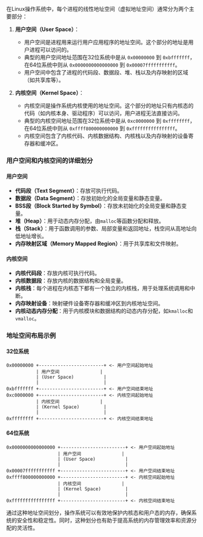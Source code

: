 在Linux操作系统中，每个进程的线性地址空间（虚拟地址空间）通常分为两个主要部分：

1. **用户空间（User Space）**：
    - 用户空间是进程用来运行用户应用程序的地址空间。这个部分的地址是用户进程可以访问的。
    - 典型的用户空间地址范围在32位系统中是从 `0x00000000` 到 `0xbfffffff`，在64位系统中则从 `0x0000000000000000` 到 `0x00007fffffffffff`。
    - 用户空间中包含了进程的代码段、数据段、堆、栈以及内存映射的区域（如共享库等）。

2. **内核空间（Kernel Space）**：
    - 内核空间是操作系统内核使用的地址空间。这个部分的地址只有内核态的代码（如内核本身、驱动程序）可以访问，用户进程无法直接访问。
    - 典型的内核空间地址范围在32位系统中是从 `0xc0000000` 到 `0xffffffff`，在64位系统中则从 `0xffff800000000000` 到 `0xffffffffffffffff`。
    - 内核空间包含了内核代码、内核数据结构、内核栈以及内存映射的设备寄存器和缓冲区。

### 用户空间和内核空间的详细划分

#### 用户空间

- **代码段（Text Segment）**：存放可执行代码。
- **数据段（Data Segment）**：存放初始化的全局变量和静态变量。
- **BSS段（Block Started by Symbol）**：存放未初始化的全局变量和静态变量。
- **堆（Heap）**：用于动态内存分配，由`malloc`等函数分配和释放。
- **栈（Stack）**：用于函数调用的参数、局部变量和返回地址，栈空间从高地址向低地址增长。
- **内存映射区域（Memory Mapped Region）**：用于共享库和文件映射。

#### 内核空间

- **内核代码段**：存放内核可执行代码。
- **内核数据段**：存放内核的数据结构和全局变量。
- **内核栈**：每个进程在内核态下都有一个独立的内核栈，用于处理系统调用和中断。
- **内存映射设备**：映射硬件设备寄存器和缓冲区到内核地址空间。
- **内核动态内存分配**：用于内核模块和数据结构的动态内存分配，如`kmalloc`和`vmalloc`。

### 地址空间布局示例

#### 32位系统

```
0x00000000 +------------------------+ <- 用户空间起始地址
           | 用户空间               |
           | (User Space)           |
           |                        |
0xbfffffff +------------------------+ <- 用户空间结束地址
0xc0000000 +------------------------+ <- 内核空间起始地址
           | 内核空间               |
           | (Kernel Space)         |
           |                        |
0xffffffff +------------------------+ <- 内核空间结束地址
```

#### 64位系统

```
0x0000000000000000 +------------------------+ <- 用户空间起始地址
                   | 用户空间               |
                   | (User Space)           |
                   |                        |
0x00007fffffffffff +------------------------+ <- 用户空间结束地址
0xffff800000000000 +------------------------+ <- 内核空间起始地址
                   | 内核空间               |
                   | (Kernel Space)         |
                   |                        |
0xffffffffffffffff +------------------------+ <- 内核空间结束地址
```

通过这种地址空间划分，操作系统可以有效地保护内核态和用户态的内存，确保系统的安全性和稳定性。同时，这种划分也有助于提高系统的内存管理效率和资源分配的灵活性。
